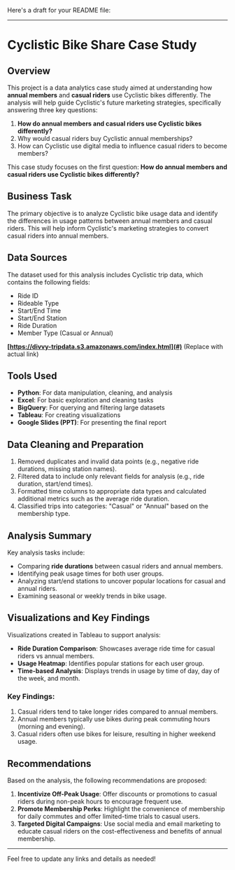 Here's a draft for your README file:

---

# Cyclistic Bike Share Case Study

## Overview
This project is a data analytics case study aimed at understanding how **annual members** and **casual riders** use Cyclistic bikes differently. The analysis will help guide Cyclistic's future marketing strategies, specifically answering three key questions:

1. **How do annual members and casual riders use Cyclistic bikes differently?**
2. Why would casual riders buy Cyclistic annual memberships?
3. How can Cyclistic use digital media to influence casual riders to become members?

This case study focuses on the first question: **How do annual members and casual riders use Cyclistic bikes differently?**

## Business Task
The primary objective is to analyze Cyclistic bike usage data and identify the differences in usage patterns between annual members and casual riders. This will help inform Cyclistic's marketing strategies to convert casual riders into annual members.

## Data Sources
The dataset used for this analysis includes Cyclistic trip data, which contains the following fields:
- Ride ID
- Rideable Type
- Start/End Time
- Start/End Station
- Ride Duration
- Member Type (Casual or Annual)

**[https://divvy-tripdata.s3.amazonaws.com/index.html](#)** (Replace with actual link)

## Tools Used
- **Python**: For data manipulation, cleaning, and analysis
- **Excel**: For basic exploration and cleaning tasks
- **BigQuery**: For querying and filtering large datasets
- **Tableau**: For creating visualizations
- **Google Slides (PPT)**: For presenting the final report

## Data Cleaning and Preparation
1. Removed duplicates and invalid data points (e.g., negative ride durations, missing station names).
2. Filtered data to include only relevant fields for analysis (e.g., ride duration, start/end times).
3. Formatted time columns to appropriate data types and calculated additional metrics such as the average ride duration.
4. Classified trips into categories: "Casual" or "Annual" based on the membership type.

## Analysis Summary
Key analysis tasks include:
- Comparing **ride durations** between casual riders and annual members.
- Identifying peak usage times for both user groups.
- Analyzing start/end stations to uncover popular locations for casual and annual riders.
- Examining seasonal or weekly trends in bike usage.

## Visualizations and Key Findings
Visualizations created in Tableau to support analysis:
- **Ride Duration Comparison**: Showcases average ride time for casual riders vs annual members.
- **Usage Heatmap**: Identifies popular stations for each user group.
- **Time-based Analysis**: Displays trends in usage by time of day, day of the week, and month.

### Key Findings:
1. Casual riders tend to take longer rides compared to annual members.
2. Annual members typically use bikes during peak commuting hours (morning and evening).
3. Casual riders often use bikes for leisure, resulting in higher weekend usage.

## Recommendations
Based on the analysis, the following recommendations are proposed:
1. **Incentivize Off-Peak Usage**: Offer discounts or promotions to casual riders during non-peak hours to encourage frequent use.
2. **Promote Membership Perks**: Highlight the convenience of membership for daily commutes and offer limited-time trials to casual users.
3. **Targeted Digital Campaigns**: Use social media and email marketing to educate casual riders on the cost-effectiveness and benefits of annual membership.

---

Feel free to update any links and details as needed!
